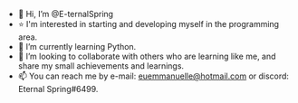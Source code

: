 - 🦊 Hi, I’m @E-ternalSpring
- ⭐ I'm interested in starting and developing myself in the programming area.
- 🐍 I’m currently learning Python.
- 🦉 I’m looking to collaborate with others who are learning like me, and share my small achievements and learnings.
- 📫 You can reach me by e-mail: euemmanuelle@hotmail.com or discord: Eternal Spring#6499.

<!---
E-ternalSpring/E-ternalSpring is a ✨ special ✨ repository because its `README.md` (this file) appears on your GitHub profile.
You can click the Preview link to take a look at your changes.
--->
